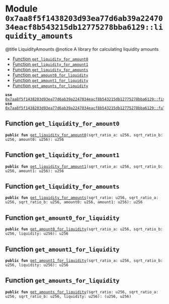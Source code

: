 
<a id="0x7aa8f5f1438203d93ea77d6ab39a2247034eacf8b543215db12775278bba6129_liquidity_amounts"></a>

# Module `0x7aa8f5f1438203d93ea77d6ab39a2247034eacf8b543215db12775278bba6129::liquidity_amounts`

@title LiquidityAmounts
@notice A library for calculating liquidity amounts


-  [Function `get_liquidity_for_amount0`](#0x7aa8f5f1438203d93ea77d6ab39a2247034eacf8b543215db12775278bba6129_liquidity_amounts_get_liquidity_for_amount0)
-  [Function `get_liquidity_for_amount1`](#0x7aa8f5f1438203d93ea77d6ab39a2247034eacf8b543215db12775278bba6129_liquidity_amounts_get_liquidity_for_amount1)
-  [Function `get_liquidity_for_amounts`](#0x7aa8f5f1438203d93ea77d6ab39a2247034eacf8b543215db12775278bba6129_liquidity_amounts_get_liquidity_for_amounts)
-  [Function `get_amount0_for_liquidity`](#0x7aa8f5f1438203d93ea77d6ab39a2247034eacf8b543215db12775278bba6129_liquidity_amounts_get_amount0_for_liquidity)
-  [Function `get_amount1_for_liquidity`](#0x7aa8f5f1438203d93ea77d6ab39a2247034eacf8b543215db12775278bba6129_liquidity_amounts_get_amount1_for_liquidity)
-  [Function `get_amounts_for_liquidity`](#0x7aa8f5f1438203d93ea77d6ab39a2247034eacf8b543215db12775278bba6129_liquidity_amounts_get_amounts_for_liquidity)


<pre><code><b>use</b> <a href="fixedpoint96.md#0x7aa8f5f1438203d93ea77d6ab39a2247034eacf8b543215db12775278bba6129_fixedpoint96">0x7aa8f5f1438203d93ea77d6ab39a2247034eacf8b543215db12775278bba6129::fixedpoint96</a>;
<b>use</b> <a href="fullmath.md#0x7aa8f5f1438203d93ea77d6ab39a2247034eacf8b543215db12775278bba6129_fullmath">0x7aa8f5f1438203d93ea77d6ab39a2247034eacf8b543215db12775278bba6129::fullmath</a>;
</code></pre>



<a id="0x7aa8f5f1438203d93ea77d6ab39a2247034eacf8b543215db12775278bba6129_liquidity_amounts_get_liquidity_for_amount0"></a>

## Function `get_liquidity_for_amount0`



<pre><code><b>public</b> <b>fun</b> <a href="liquidity_amounts.md#0x7aa8f5f1438203d93ea77d6ab39a2247034eacf8b543215db12775278bba6129_liquidity_amounts_get_liquidity_for_amount0">get_liquidity_for_amount0</a>(sqrt_ratio_a: u256, sqrt_ratio_b: u256, amount0: u256): u256
</code></pre>



<a id="0x7aa8f5f1438203d93ea77d6ab39a2247034eacf8b543215db12775278bba6129_liquidity_amounts_get_liquidity_for_amount1"></a>

## Function `get_liquidity_for_amount1`



<pre><code><b>public</b> <b>fun</b> <a href="liquidity_amounts.md#0x7aa8f5f1438203d93ea77d6ab39a2247034eacf8b543215db12775278bba6129_liquidity_amounts_get_liquidity_for_amount1">get_liquidity_for_amount1</a>(sqrt_ratio_a: u256, sqrt_ratio_b: u256, amount1: u256): u256
</code></pre>



<a id="0x7aa8f5f1438203d93ea77d6ab39a2247034eacf8b543215db12775278bba6129_liquidity_amounts_get_liquidity_for_amounts"></a>

## Function `get_liquidity_for_amounts`



<pre><code><b>public</b> <b>fun</b> <a href="liquidity_amounts.md#0x7aa8f5f1438203d93ea77d6ab39a2247034eacf8b543215db12775278bba6129_liquidity_amounts_get_liquidity_for_amounts">get_liquidity_for_amounts</a>(sqrt_ratio: u256, sqrt_ratio_a: u256, sqrt_ratio_b: u256, amount0: u256, amount1: u256): u256
</code></pre>



<a id="0x7aa8f5f1438203d93ea77d6ab39a2247034eacf8b543215db12775278bba6129_liquidity_amounts_get_amount0_for_liquidity"></a>

## Function `get_amount0_for_liquidity`



<pre><code><b>public</b> <b>fun</b> <a href="liquidity_amounts.md#0x7aa8f5f1438203d93ea77d6ab39a2247034eacf8b543215db12775278bba6129_liquidity_amounts_get_amount0_for_liquidity">get_amount0_for_liquidity</a>(sqrt_ratio_a: u256, sqrt_ratio_b: u256, liquidity: u256): u256
</code></pre>



<a id="0x7aa8f5f1438203d93ea77d6ab39a2247034eacf8b543215db12775278bba6129_liquidity_amounts_get_amount1_for_liquidity"></a>

## Function `get_amount1_for_liquidity`



<pre><code><b>public</b> <b>fun</b> <a href="liquidity_amounts.md#0x7aa8f5f1438203d93ea77d6ab39a2247034eacf8b543215db12775278bba6129_liquidity_amounts_get_amount1_for_liquidity">get_amount1_for_liquidity</a>(sqrt_ratio_a: u256, sqrt_ratio_b: u256, liquidity: u256): u256
</code></pre>



<a id="0x7aa8f5f1438203d93ea77d6ab39a2247034eacf8b543215db12775278bba6129_liquidity_amounts_get_amounts_for_liquidity"></a>

## Function `get_amounts_for_liquidity`



<pre><code><b>public</b> <b>fun</b> <a href="liquidity_amounts.md#0x7aa8f5f1438203d93ea77d6ab39a2247034eacf8b543215db12775278bba6129_liquidity_amounts_get_amounts_for_liquidity">get_amounts_for_liquidity</a>(sqrt_ratio: u256, sqrt_ratio_a: u256, sqrt_ratio_b: u256, liquidity: u256): (u256, u256)
</code></pre>
